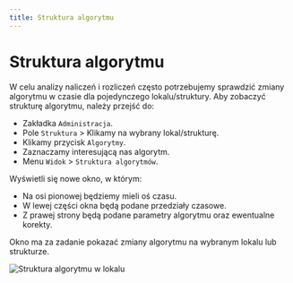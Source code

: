 ```yaml
---
title: Struktura algorytmu
---
```


# Struktura algorytmu

W celu analizy naliczeń i rozliczeń często potrzebujemy sprawdzić zmiany algorytmu w czasie dla pojedynczego lokalu/struktury. Aby zobaczyć strukturę algorytmu, należy przejść do:

- Zakładka `Administracja`.
- Pole `Struktura` > Klikamy na wybrany lokal/strukturę.
- Klikamy przycisk `Algorytmy`.
- Zaznaczamy interesującą nas algorytm.
- Menu `Widok` > `Struktura algorytmów`.

Wyświetli się nowe okno, w którym:

- Na osi pionowej będziemy mieli oś czasu.
- W lewej części okna będą podane przedziały czasowe.
- Z prawej strony będą podane parametry algorytmu oraz ewentualne korekty.

Okno ma za zadanie pokazać zmiany algorytmu na wybranym lokalu lub strukturze.

![Struktura algorytmu w lokalu](stralgowlok.gif)
